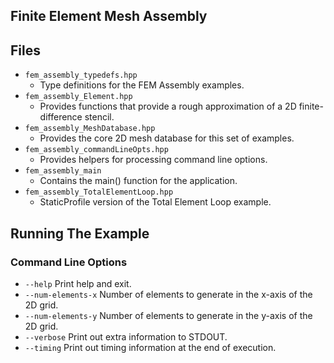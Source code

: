Finite Element Mesh Assembly
----------------------------


Files
------

- `fem_assembly_typedefs.hpp`
  - Type definitions for the FEM Assembly examples.
- `fem_assembly_Element.hpp`
  - Provides functions that provide a rough approximation of a 2D finite-difference stencil.
- `fem_assembly_MeshDatabase.hpp`
  - Provides the core 2D mesh database for this set of examples.
- `fem_assembly_commandLineOpts.hpp`
  - Provides helpers for processing command line options.
- `fem_assembly_main`
  - Contains the main() function for the application.
- `fem_assembly_TotalElementLoop.hpp`
  - StaticProfile version of the Total Element Loop example.

Running The Example
-------------------

### Command Line Options
- `--help` Print help and exit.
- `--num-elements-x` Number of elements to generate in the x-axis of the 2D grid.
- `--num-elements-y` Number of elements to generate in the y-axis of the 2D grid.
- `--verbose` Print out extra information to STDOUT.
- `--timing`  Print out timing information at the end of execution.

